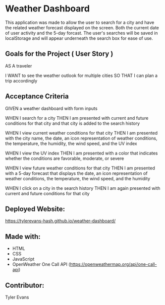 # Weather Dashboard
This application was made to allow the user to search for a city and have the related weather forecast displayed on the screen. Both the current date of user activity and the 5-day forcast. The user's searches will be saved in localStorage and will appear underneath the search box for ease of use.

## Goals for the Project ( User Story )
AS A traveler

I WANT to see the weather outlook for multiple cities
SO THAT I can plan a trip accordingly


## Acceptance Criteria

GIVEN a weather dashboard with form inputs

WHEN I search for a city
THEN I am presented with current and future conditions for that city and that city is added to the search history

WHEN I view current weather conditions for that city
THEN I am presented with the city name, the date, an icon representation of weather conditions, the temperature, the humidity, the wind speed, and the UV index

WHEN I view the UV index
THEN I am presented with a color that indicates whether the conditions are favorable, moderate, or severe

WHEN I view future weather conditions for that city
THEN I am presented with a 5-day forecast that displays the date, an icon representation of weather conditions, the temperature, the wind speed, and the humidity

WHEN I click on a city in the search history
THEN I am again presented with current and future conditions for that city

## Deployed Website:
https://tylerevans-hash.github.io/weather-dashboard/

## Made with:
- HTML
- CSS
- JavaScript
- OpenWeather One Call API (https://openweathermap.org/api/one-call-api)

## Contributor:
Tyler Evans